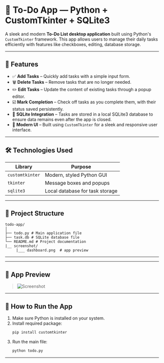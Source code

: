 # 📝 To-Do App — Python + CustomTkinter + SQLite3

A sleek and modern **To-Do List desktop application** built using Python's `CustomTkinter` framework. This app allows users to manage their daily tasks efficiently with features like checkboxes, editing, database storage.

---

## 🚀 Features

- ✅ **Add Tasks** – Quickly add tasks with a simple input form.
- 🗑️ **Delete Tasks** – Remove tasks that are no longer needed.
- ✏️ **Edit Tasks** – Update the content of existing tasks through a popup editor.
- ☑️ **Mark Completion** – Check off tasks as you complete them, with their status saved persistently.
- 💾 **SQLite Integration** – Tasks are stored in a local SQLite3 database to ensure data remains even after the app is closed.
- 🎨 **Modern UI** – Built using `CustomTkinter` for a sleek and responsive user interface.

---

## 🛠️ Technologies Used

| Library         | Purpose                         |
|----------------|----------------------------------|
| `customtkinter` | Modern, styled Python GUI       |
| `tkinter`       | Message boxes and popups        |
| `sqlite3`       | Local database for task storage |

---

## 📁 Project Structure
```
todo-app/
│
├── todo.py # Main application file
├── task.db # SQLite database file
└── README.md # Project documentation
|__ screenshot/
     |___ dashboard.png  # app preview

```
---

---

## 📸 App Preview
> ![Screenshot]("screenshot\dashboard.png")

---

## 📌 How to Run the App

1. Make sure Python is installed on your system.
2. Install required package:
    ```bash
    pip install customtkinter
    ```
3. Run the main file:
    ```bash
    python todo.py
    ```

---





